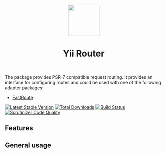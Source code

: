 <p align="center">
    <a href="https://github.com/yiisoft" target="_blank">
        <img src="https://avatars0.githubusercontent.com/u/993323" height="100px">
    </a>
    <h1 align="center">Yii Router</h1>
    <br>
</p>

The package provides PSR-7 compatible request routing. It provides an interface for configuring routes and could be used
with one of the following adapter packages:

- [FastRoute](https://github.com/yiisoft/router-fastroute)

[![Latest Stable Version](https://poser.pugx.org/yiisoft/validator/v/stable.png)](https://packagist.org/packages/yiisoft/router)
[![Total Downloads](https://poser.pugx.org/yiisoft/validator/downloads.png)](https://packagist.org/packages/yiisoft/router)
[![Build Status](https://travis-ci.org/yiisoft/validator.svg?branch=master)](https://travis-ci.org/yiisoft/router)
[![Scrutinizer Code Quality](https://scrutinizer-ci.com/g/yiisoft/router/badges/quality-score.png?b=master)](https://scrutinizer-ci.com/g/yiisoft/router/?branch=master)

## Features



## General usage

